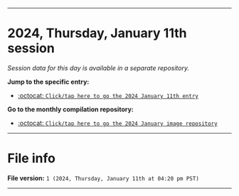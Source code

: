 
***

# 2024, Thursday, January 11th session

_Session data for this day is available in a separate repository._

**Jump to the specific entry:**

- [:octocat: `Click/tap here to go the 2024 January 11th entry`](https://github.com/seanpm2001/SeansLifeArchive_Images_ModernSmurfsVillage_Y2023_V6/tree/SeansLifeArchive_ModernSmurfsVillage_Y2023_V6_Main-dev/01_January/11/)

**Go to the monthly compilation repository:**

- [:octocat: `Click/tap here to go the 2024 January image repository`](https://github.com/seanpm2001/SeansLifeArchive_Images_ModernSmurfsVillage_Y2023_V6/)

***

# File info

**File version:** `1 (2024, Thursday, January 11th at 04:20 pm PST)`

***

